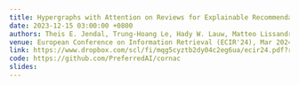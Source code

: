```yaml
---
title: Hypergraphs with Attention on Reviews for Explainable Recommendation
date: 2023-12-15 03:00:00 +0800
authors: Theis E. Jendal, Trung-Hoang Le, Hady W. Lauw, Matteo Lissandrini, Peter Dolog and Katja Hose
venue: European Conference on Information Retrieval (ECIR'24), Mar 2024.
link: https://www.dropbox.com/scl/fi/mqg5cyztb2dy04c2eg6ua/ecir24.pdf?rlkey=qvj08y33hfvasl6syolp1yxg1&dl=0
code: https://github.com/PreferredAI/cornac
slides:
---
```

